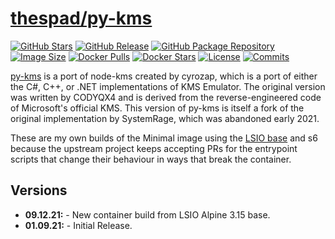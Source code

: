 # [thespad/py-kms](https://github.com/thespad/docker-py-kms)

[![GitHub Stars](https://img.shields.io/github/stars/thespad/docker-py-kms.svg?color=94398d&labelColor=555555&logoColor=ffffff&style=for-the-badge&logo=github)](https://github.com/thespad/docker-py-kms)
[![GitHub Release](https://img.shields.io/github/release/thespad/docker-py-kms.svg?color=94398d&labelColor=555555&logoColor=ffffff&style=for-the-badge&logo=github)](https://github.com/thespad/docker-py-kms/releases)
[![GitHub Package Repository](https://img.shields.io/static/v1.svg?color=94398d&labelColor=555555&logoColor=ffffff&style=for-the-badge&label=thespad&message=GitHub%20Package&logo=github)](https://github.com/thespad/docker-py-kms/packages)
[![Image Size](https://img.shields.io/docker/image-size/thespad/py-kms/latest?color=94398d&labelColor=555555&logoColor=ffffff&style=for-the-badge&label=Size)](#)
[![Docker Pulls](https://img.shields.io/docker/pulls/thespad/py-kms.svg?color=94398d&labelColor=555555&logoColor=ffffff&style=for-the-badge&label=pulls&logo=docker)](https://hub.docker.com/r/thespad/py-kms)
[![Docker Stars](https://img.shields.io/docker/stars/thespad/py-kms.svg?color=94398d&labelColor=555555&logoColor=ffffff&style=for-the-badge&label=stars&logo=docker)](https://hub.docker.com/r/thespad/py-kms)
[![License](https://img.shields.io/github/license/thespad/docker-py-kms?color=94398d&logo=Github&logoColor=ffffff&style=for-the-badge)](#)
[![Commits](https://img.shields.io/github/commits-since/thespad/docker-py-kms/latest?color=94398d&include_prereleases&logo=github&style=for-the-badge)](#)

[py-kms](https://github.com/Py-KMS-Organization/py-kms) is a port of node-kms created by cyrozap, which is a port of either the C#, C++, or .NET implementations of KMS Emulator. The original version was written by CODYQX4 and is derived from the reverse-engineered code of Microsoft's official KMS. This version of py-kms is itself a fork of the original implementation by SystemRage, which was abandoned early 2021.

These are my own builds of the Minimal image using the [LSIO base](https://github.com/linuxserver/docker-baseimage-alpine) and s6 because the upstream project keeps accepting PRs for the entrypoint scripts that change their behaviour in ways that break the container.

## Versions

* **09.12.21:** - New container build from LSIO Alpine 3.15 base.
* **01.09.21:** - Initial Release.
